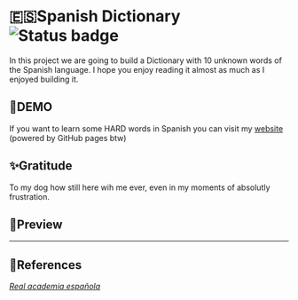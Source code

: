 # 🇪🇸Spanish Dictionary ![Status badge](https://img.shields.io/badge/status-in%20progress-yellow)

In this project we are going to build a Dictionary with 10 unknown words of the Spanish language. I hope you enjoy reading it almost as much as I enjoyed building it.
## 🚀DEMO
If you want to learn some HARD words in Spanish you can visit my [website](http://sfd "website") (powered by GitHub pages btw)
## ✨Gratitude 
To my dog how still here wih me ever, even in my moments of absolutly frustration.
## 👀Preview

------------


## 📖References
 [*Real academia española*](https://www.rae.es/ "RAE")
